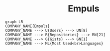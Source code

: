 <h1 align="center">Empuls</h1>

```mermaid
graph LR
COMPANY_NAME{Empuls}
COMPANY_NAME ---> U{Users} ---> UN[8]
COMPANY_NAME ---> R{Repositories} ---> RN[21]
COMPANY_NAME ---> G{Gists} ---> GN[1]
COMPANY_NAME ---> ML{Most Used<br>Languages}
```
